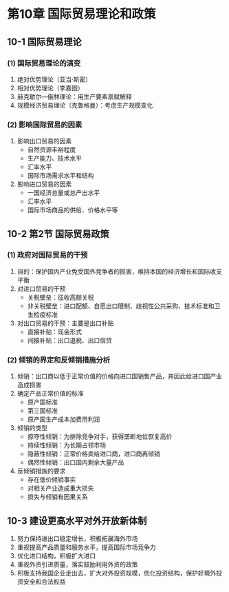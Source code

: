 # 第10章 国际贸易理论和政策

## 10-1 国际贸易理论

### (1) 国际贸易理论的演变

1. 绝对优势理论（亚当·斯密）
2. 相对优势理论（李嘉图）
3. 赫克歇尔—俄林理论：用生产要素禀赋解释
4. 规模经济贸易理论（克鲁格曼）：考虑生产规模变化

### (2) 影响国际贸易的因素

1. 影响出口贸易的因素
   * 自然资源丰裕程度
   * 生产能力、技术水平
   * 汇率水平
   * 国际市场需求水平和结构
2. 影响进口贸易的因素
   * 一国经济总量或总产出水平
   * 汇率水平
   * 国际市场商品的供给、价格水平等

## 10-2 第2节 国际贸易政策

### (1) 政府对国际贸易的干预

1. 目的：保护国内产业免受国外竞争者的损害，维持本国的经济增长和国际收支平衡
2. 对进口贸易的干预
   * 关税壁垒：征收高额关税
   * 非关税壁垒：进口配额、自愿出口限制、歧视性公共采购、技术标准和卫生检疫标准
3. 对出口贸易的干预：主要是出口补贴
   * 直接补贴：现金形式
   * 间接补贴：出口退税、出口信贷

### (2) 倾销的界定和反倾销措施分析

1. 倾销：出口商以低于正常价值的价格向进口国销售产品，并因此给进口国产业造成损害
2. 确定产品正常价值的标准
   * 原产国标准
   * 第三国标准
   * 原产国生产成本加费用利润
3. 倾销的类型
   * 掠夺性倾销：为排除竞争对手，获得垄断地位恢复高价
   * 持续性倾销：为长期占领市场
   * 隐蔽性倾销：正常价格卖给进口商，进口商再倾销
   * 偶然性倾销：出口国内剩余大量产品&#x20;
4. 反倾销措施的要求
   * 存在低价倾销事实
   * 对相关产业造成重大损失
   * 损失与倾销有因果关系

## 10-3 建设更高水平对外开放新体制

1. 努力保持进出口稳定增长，积极拓展海外市场
2. 重视提高产品质量和服务水平，提高国际市场竞争力
3. 优化进口结构，积极扩大进口
4. 重视外资引进质量，落实鼓励利用外资的政策
5. 积极支持我国企业走出去，扩大对外投资规模，优化投资结构，保护好境外投资安全和合法权益
